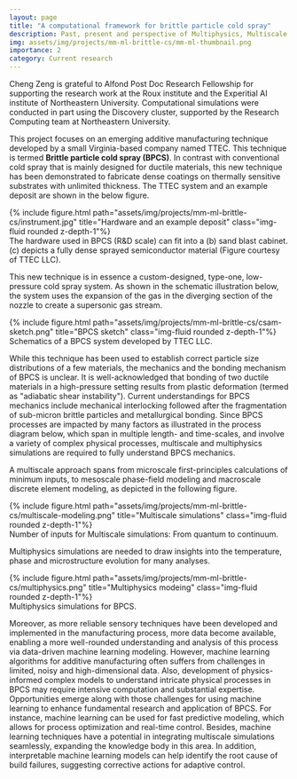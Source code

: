 ```yaml
---
layout: page
title: "A computational framework for brittle particle cold spray"
description: Past, present and perspective of Multiphysics, Multiscale and Machine learning (M3) modeling
img: assets/img/projects/mm-ml-brittle-cs/mm-ml-thumbnail.png
importance: 2
category: Current research
---
```


Cheng Zeng is grateful to Alfond Post Doc Research Fellowship for supporting the research work at the Roux institute and the Experitial AI institute of Northeastern University. Computational simulations were conducted in part using the Discovery cluster, supported by the Research Computing team at Northeastern University.

This project focuses on an emerging additive manufacturing technique developed by a small Virginia-based company named TTEC. This technique is termed **Brittle particle cold spray (BPCS)**. In contrast with conventional cold spray that is mainly designed for ductile materials, this new technique has been demonstrated to fabricate dense coatings on thermally sensitive substrates with unlimited thickness. The TTEC system and an example deposit are shown in the below figure.

<div class="row justify-content-sm-center">
        {% include figure.html path="assets/img/projects/mm-ml-brittle-cs/instrument.jpg" title="Hardware and an example deposit" class="img-fluid rounded z-depth-1"%}
</div>
<div class="caption">
    The hardware used in BPCS (R&D scale) can fit into a (b) sand blast cabinet.  (c) depicts a fully dense sprayed semiconductor material (Figure courtesy of TTEC LLC).
</div>

This new technique is in essence a custom-designed, type-one, low-pressure cold spray system. As shown in the schematic illustration below, the system uses the expansion of the gas in the diverging section of the nozzle to create a supersonic gas stream.

<div class="row justify-content-sm-center">
        {% include figure.html path="assets/img/projects/mm-ml-brittle-cs/csam-sketch.png" title="BPCS sketch" class="img-fluid rounded z-depth-1"%}
</div>
<div class="caption">
    Schematics of a BPCS system developed by TTEC LLC.
</div>

While this technique has been used to establish correct particle size distributions of a few materials, the mechanics and the bonding mechanism of BPCS is unclear. It is well-acknowledged that bonding of two ductile materials in a high-pressure setting results from plastic deformation (termed as "adiabatic shear instability"). Current understandings for BPCS mechanics include mechanical interlocking followed after the fragmentation of sub-micron brittle particles and metallurgical bonding. Since BPCS processes are impacted by many factors as illustrated in the process diagram below, which span in multiple length- and time-scales, and involve a variety of complex physical processes, multiscale and multiphysics simulations are required to fully understand BPCS mechanics.

A multiscale approach spans from microscale first-principles calculations of minimum inputs, to mesoscale phase-field modeling and macroscale discrete element modeling, as depicted in the following figure.

<div class="row justify-content-sm-center">
        {% include figure.html path="assets/img/projects/mm-ml-brittle-cs/multiscale-modeling.png" title="Multiscale simulations" class="img-fluid rounded z-depth-1"%}
</div>
<div class="caption">
    Number of inputs for Multiscale simulations: From quantum to continuum.
</div>

Multiphysics simulations are needed to draw insights into the temperature, phase and microstructure evolution for many analyses.


<div class="row justify-content-sm-center">
        {% include figure.html path="assets/img/projects/mm-ml-brittle-cs/multiphysics.png" title="Multiphysics modeing" class="img-fluid rounded z-depth-1"%}
</div>
<div class="caption">
    Multiphysics simulations for BPCS.
</div>

Moreover, as more reliable sensory techniques have been developed and implemented in the manufacturing process, more data become available, enabling a more well-rounded understanding and analysis of this process via data-driven machine learning modeling.
However, machine learning algorithms for additive manufacturing often suffers from challenges in limited, noisy and high-dimensional data. Also, development of physics-informed complex models to understand intricate physical processes in BPCS may require intensive computation and substantial expertise. Opportunities emerge along with those challenges for using machine learning to enhance fundamental research and application of BPCS. For instance, machine learning can be used for fast predictive modeling, which allows for process optimization and real-time control. Besides, machine learning techniques have a potential in integrating multiscale simulations seamlessly, expanding the knowledge body in this area. In addition, interpretable machine learning models can help identify the root cause of build failures, suggesting corrective actions for adaptive control.
